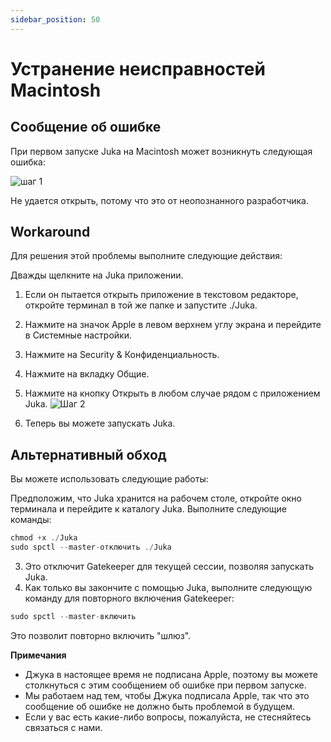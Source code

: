 ```yaml
---
sidebar_position: 50
---
```


# Устранение неисправностей Macintosh

## Сообщение об ошибке

При первом запуске Juka на Macintosh может возникнуть следующая ошибка:


![шаг 1](/img/macintosh/cannotbeopened.png)

Не удается открыть, потому что это от неопознанного разработчика.

## Workaround

Для решения этой проблемы выполните следующие действия:

Дважды щелкните на Juka приложении.
1. Если он пытается открыть приложение в текстовом редакторе, откройте терминал в той же папке и запустите ./Juka.
2. Нажмите на значок Apple в левом верхнем углу экрана и перейдите в Системные настройки.
3. Нажмите на Security & Конфиденциальность.
4. Нажмите на вкладку Общие.
5. Нажмите на кнопку Открыть в любом случае рядом с приложением Juka. ![Шаг 2](/img/macintosh/openanyway.png)

6. Теперь вы можете запускать Juka.


## Альтернативный обход

Вы можете использовать следующие работы:

Предположим, что Juka хранится на рабочем столе, откройте окно терминала и перейдите к каталогу Juka. Выполните следующие команды:

```jsx
chmod +x ./Juka
sudo spctl --master-отключить ./Juka
```

3. Это отключит Gatekeeper для текущей сессии, позволяя запускать Juka.
4. Как только вы закончите с помощью Juka, выполните следующую команду для повторного включения Gatekeeper:

```jsx
sudo spctl --master-включить
```

Это позволит повторно включить "шлюз".

**Примечания**
- Джука в настоящее время не подписана Apple, поэтому вы можете столкнуться с этим сообщением об ошибке при первом запуске.
- Мы работаем над тем, чтобы Джука подписала Apple, так что это сообщение об ошибке не должно быть проблемой в будущем.
- Если у вас есть какие-либо вопросы, пожалуйста, не стесняйтесь связаться с нами.